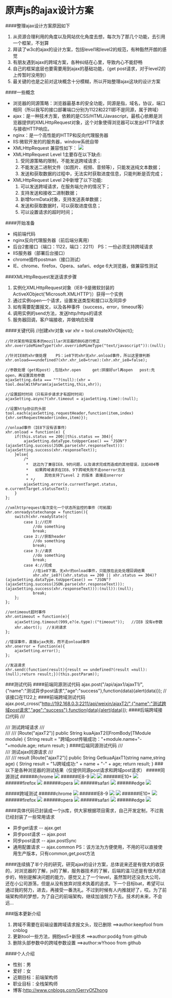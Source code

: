 # 原声js的ajax设计方案
####整理ajax设计方案原因如下
  1. 从资源合理利用的角度以及网站优化角度去想，每次为了那几个功能，去引用一个框架，不划算   
  2. 拜读了w3c的ajax的设计方案，包括level1和level2的规范，有种豁然开朗的感觉    
  3. 有朋友遇到ajax的跨域方案，各种纠结在心里，导致内心不能舒畅    
  4. 自己的框架底层也要需要用到ajax的基础功能，（get post请求，对于level2的上传暂时没用到）   
  5. 最关键的也是之前对这块概念十分模糊，所以开始整理ajax这块的设计方案    
  
####一些概念
  * 浏览器的同源策略：浏览器最基本的安全功能，同源是指，域名，协议，端口相同（所以我写的接口部署端口分别为1122和2211即不是同源，属于跨域）
  * ajax：是一种技术方案，依赖的是CSS/HTML/Javascript，最核心依赖是浏览器提供的XMLHttpRequest对象，这个对象使得浏览器可以发出HTTP请求与接收HTTP响应。
  * nginx：是一个高性能的HTTP和反向代理服务器
  * IIS:微软开发的的服务器，window系统自带
  * XMLHttpRequest 兼容性如下：
	![](http://images2015.cnblogs.com/blog/801930/201611/801930-20161129224459115-1023971996.png)
  * XMLHttpRequest Level 1主要存在以下缺点:
    1. 受同源策略的限制，不能发送跨域请求；
    2. 不能发送二进制文件（如图片、视频、音频等），只能发送纯文本数据；
    3. 发送和获取数据的过程中，无法实时获取进度信息，只能判断是否完成；
  * XMLHttpRequest Level 2中新增了以下功能:
    1. 可以发送跨域请求，在服务端允许的情况下；   
    2. 支持发送和接收二进制数据；    
    3. 新增formData对象，支持发送表单数据；   
    4. 发送和获取数据时，可以获取进度信息；   
    5. 可以设置请求的超时时间；   
    
####开始准备
  * 纯前端代码
  * nginx反向代理服务器（前后端分离用）
  * 后台2套接口（端口：1122，端口：2211）  PS：一份必须支持跨域请求
  * IIS服务器（部署后台接口）
  * chrome插件postman（接口测试）
  * IE、chrome、firefox、Opera、safari、edge 6大浏览器，做兼容性测试
  
###XMLHttpRequest发送请求步骤
  1. 实例化XMLHttpRequest对象（IE8-9是微软封装的ActiveXObject('Microsoft.XMLHTTP')）获得一个实例
  2. 通过实例open一个请求，设置发送类型和接口以及同异步
  3. 如有需要配置报文，以及各种事件（success，error，timeout等）
  4. 调用实例的send方法，发送http/https的请求
  5. 服务器回调，客户端接收，并做响应处理
  
####关键代码
    //创建xhr对象
    var xhr = tool.createXhrObject();

    //针对某些特定版本的mozillar浏览器的BUG进行修正
    xhr.overrideMimeType?(xhr.overrideMimeType("text/javascript")):(null);

    //针对IE8的xhr做处理    PS：ie8下的xhr无xhr.onload事件，所以这里做判断
    xhr.onload===undefined?(xhr.xhr_ie8=true):(xhr.xhr_ie8=false);

    //参数处理（get和post）,包括xhr.open     get:拼接好url再open   post:先open，再设置其他参数
    ajaxSetting.data === ""?(null):(xhr = tool.dealWithParam(ajaxSetting,this,xhr));

    //设置超时时间（只有异步请求才有超时时间）
    ajaxSetting.async?(xhr.timeout = ajaxSetting.time):(null);

    //设置http协议的头部
    tool.each(ajaxSetting.requestHeader,function(item,index){xhr.setRequestHeader(index,item)});

    //onload事件（IE8下没有该事件）
    xhr.onload = function(e) {
        if(this.status == 200||this.status == 304){
            ajaxSetting.dataType.toUpperCase() == "JSON"?(ajaxSetting.success(JSON.parse(xhr.responseText))):(ajaxSetting.success(xhr.responseText));
        }else{
            /*
             *  这边为了兼容IE8、9的问题，以及请求完成而造成的其他错误，比如404等
             *   如果跨域请求在IE8、9下跨域失败不走onerror方法
             *       其他支持了Level 2 的版本 直接走onerror
             * */
            ajaxSetting.error(e.currentTarget.status, e.currentTarget.statusText);
        }
    };

    //xmlhttprequest每次变化一个状态所监控的事件（可拓展）
    xhr.onreadystatechange = function(){
        switch(xhr.readyState){
            case 1://打开
                //do something
                break;
            case 2://获取header
                //do something
                break;
            case 3://请求
                //do something
                break;
            case 4://完成
                //在ie8下面，无xhr的onload事件，只能放在此处处理回调结果
                xhr.xhr_ie8?((xhr.status == 200 || xhr.status == 304)?(ajaxSetting.dataType.toUpperCase() == "JSON"?(ajaxSetting.success(JSON.parse(xhr.responseText))):(ajaxSetting.success(xhr.responseText))):(null)):(null);
                break;
        };
    };

    //ontimeout超时事件
    xhr.ontimeout = function(e){
        ajaxSetting.timeout(999,e?(e.type):("timeout"));   //IE8 没有e参数
        xhr.abort();  //关闭请求
    };

    //错误事件，直接ajax失败，而不走onload事件
    xhr.onerror = function(e){
        ajaxSetting.error();
    };

    //发送请求
    xhr.send((function(result){result == undefined?(result =null):(null);return result;})(this.postParam));
            
###测试代码
####前端同源测试代码
    ajax.post("/api/ajax1/ajaxT1/",{"name":"测试异步post请求","age":"success"},function(data){alert(data)});  //该接口在1122上
####前端跨域测试代码
    ajax.post_cross("http://192.168.0.3:2211/api/weixin/ajaxT2/",{"name":"测试跨域post请求","age":"success"},function(data){alert(data)});
####后端跨域接口代码
    /// <summary>
    /// 测试跨域请求
    /// </summary>
    /// <param name="module"></param>
    /// <returns></returns>
    [Route("ajaxT2")]
    public String kuaAjaxT2([FromBody]TModule module)
    {
        String result = "跨域post传输成功："+module.name+"-"+module.age;
        return result;
    }
####后端同源测试代码
    /// <summary>
    /// 测试ajax同源请求
    /// </summary>
    /// <param qwer="code"></param>
    /// <returns>result</returns>
    [Route("ajaxT2")]
    public String GetkuaAjaxT1(string name,string age)
    {
        String result = "1J跨域成功:" + name + "-" + age;
        return result;
    }
###以下是各种浏览器的测试结果（仅提供同源post请求和跨域post请求）
#####同源测试
######chrome
![](http://images2015.cnblogs.com/blog/801930/201611/801930-20161129230238927-2089656702.png)
######IE8-9
![](http://images2015.cnblogs.com/blog/801930/201611/801930-20161129230248709-1923043215.png)
![](http://images2015.cnblogs.com/blog/801930/201611/801930-20161129230306302-1703939611.png)
######IE10+
![](http://images2015.cnblogs.com/blog/801930/201611/801930-20161129230347068-1928619242.png)
######firefox
![](http://images2015.cnblogs.com/blog/801930/201611/801930-20161129230452615-113489743.png)
######opera
![](http://images2015.cnblogs.com/blog/801930/201611/801930-20161129230611365-1169854535.png)
######safari
![](http://images2015.cnblogs.com/blog/801930/201611/801930-20161129230713615-2040676482.png)
######edge
![](http://images2015.cnblogs.com/blog/801930/201611/801930-20161129230814818-1130849183.png)

#####跨域测试
######chrome
![](http://images2015.cnblogs.com/blog/801930/201611/801930-20161129230913599-1189375449.png)
######IE8-9
![](http://images2015.cnblogs.com/blog/801930/201611/801930-20161129230942302-1611540664.png)
![](http://images2015.cnblogs.com/blog/801930/201611/801930-20161129230956990-1637046338.png)
######IE10+
![](http://images2015.cnblogs.com/blog/801930/201611/801930-20161129231021209-1271264367.png)
######firefox
![](http://images2015.cnblogs.com/blog/801930/201611/801930-20161129231044943-1370903842.png)
######opera
![](http://images2015.cnblogs.com/blog/801930/201611/801930-20161129231104552-1637987456.png)
######safari
![](http://images2015.cnblogs.com/blog/801930/201611/801930-20161129231127834-855103713.png)
######edge
![](http://images2015.cnblogs.com/blog/801930/201611/801930-20161129231145693-678151401.png)

####具体代码已封装成一个js库，供大家根据项目需求，自己开发定制，不过我已经封装了一些常用请求
  * 异步get请求  --  ajax.get
  * 异步post请求  --  ajax.post
  * 同步post请求  --  ajax.postSync
  * 通用配置请求  --  ajax.common
PS：该方法为方便使用，不用的可以直接使用生产版本，只有common,get,post方法 

####连续搞了半个月的研究，研究ajax的设计方案，总体说来还是有很大的收获的，对浏览器的了解，js的了解，服务器技术的了解，后端的温习还是有很大的进步的，特别是解决问题的能力，感觉又上了一个level，虽然暂时还没去大公司，还在小公司游荡，但是从没有放弃对技术执着的追求。下一个目标bat，希望可以通过我的努力，进去，再接受一番洗礼。不过到时候有人内推就好了，哎。为了前端架构师的梦想，为了自己的前端架构，继续加油努力下去。技术的未来，不会远...

###版本更新介绍
  1. 跨域不需要在前端设置跨域请求报文头，现已删除   ==>author:keepfool from cnblog
  2. 更新tool一些方法，拥抱es5+新技术				==>author:pod4g from github  
  3. 删除头部参数中的跨域参数设置					==>author:wYhooo from github
  
####个人介绍
  * 性别：男
  * 爱好：女
  * 近期目标：前端架构师
  * 职业目标：全栈架构师
  * 博客:http://www.cnblogs.com/GerryOfZhong
